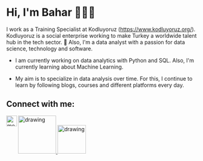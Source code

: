 # Hi, I'm Bahar 👩🏼‍💻

I work as a Training Specialist at Kodluyoruz (https://www.kodluyoruz.org/). Kodluyoruz is a social enterprise working to make Turkey a worldwide talent hub in the tech sector. 🚀 Also, I'm a data analyst with a passion for data science, technology and software. 

- I am currently working on data analytics with Python and SQL. Also, I'm currently learning about Machine Learning.

- My aim is to specialize in data analysis over time. For this, I continue to learn by following blogs, courses and different platforms every day.



## Connect with me:

<a href="https://www.linkedin.com/in/baharzurnaci/"><img src="https://res.cloudinary.com/importdata/image/upload/v1595012354/linkedin_t9qiwy.png" alt="drawing" width="100"/>
</a>
<a href="https://medium.com/@baharzurnaci/"><img align="left" alt="medium" width="28px" src ="https://cdn.iconscout.com/icon/free/png-512/medium-47-433328.png"/></a>
<a href="https://www.kaggle.com/baharz6"><img src="https://res.cloudinary.com/importdata/image/upload/v1595012924/kaggle_ksaktb.png" alt="drawing" width="75"/>
</a>

